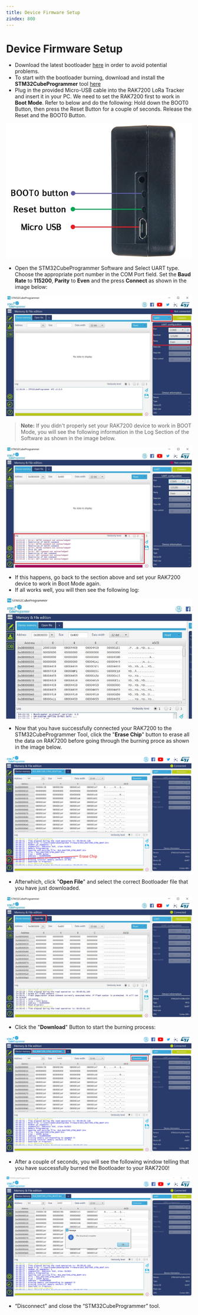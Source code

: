 ```yaml
---
title: Device Firmware Setup
zindex: 800
---
```


# Device Firmware Setup

* Download the latest bootloader [here](https://downloads.rakwireless.com/en/LoRa/RAK7200-Tracker/Firmware/) in order to avoid potential problems.
* To start with the bootloader burning, download and install the **STM32CubeProgrammer** tool [here](https://www.st.com/content/st_com/en/products/development-tools/software-development-tools/stm32-software-development-tools/stm32-programmers/stm32cubeprog.html#overview)
* Plug in the provided Micro-USB cable into the RAK7200 LoRa Tracker and insert it in your PC. We need to set the RAK7200 first to work in **Boot Mode**. Refer to below and do the following: Hold down the BOOT0 Button, then press the Reset Button for a couple of seconds. Release the Reset and the BOOT0 Button.

![Figure 1: RAK7200 Side Panel](images/rak7200buttonandusb.jpg)
 
* Open the STM32CubeProgrammer Software and Select UART type. Choose the appropriate port number in the COM Port field. Set the **Baud Rate** to **115200**, **Parity** to **Even** and the press **Connect** as shown in the image below:

![Figure 2: STM32CubeProgrammer Interface](images/stm32cubeinterface.jpg)

>**Note:** If you didn't properly set your RAK7200 device to work in BOOT Mode, you will see the following information in the Log Section of the Software as shown in the image below.

![Figure 3: Device not in Boot Mode Error](images/booterror.jpg)

* If this happens, go back to the section above and set your RAK7200 device to work in Boot Mode again.
* If all works well, you will then see the following log:

![Figure 4: Device Boot Mode Success](images/bootsuccess.jpg)

* Now that you have successfully connected your RAK7200 to the STM32CubeProgrammer Tool, click the "**Erase Chip**" button to erase all the data on RAK7200 before going through the burning proce as shown in the image below.

![Figure 5: RAK7200 Chip Data Erasing](images/erase.jpg)

* Afterwhich, click "**Open File**" and select the correct Bootloader file that you have just downloaded.

![Figure 6: RAK7200 Bootloader Opening](images/bootloaderopen.jpg)

* Click the "**Download**" Button to start the burning process:

![Figure 7: RAK7200 Bootloader Downloading](images/bootdownload.jpg)

* After a couple of seconds, you will see the following window telling that you have successfully burned the Bootloader to your RAK7200!

![Figure 8: RAK7200 Bootloader Downloading Complete](images/downloadcomplete.jpg)

* “Disconnect” and close the “STM32CubeProgrammer” tool.